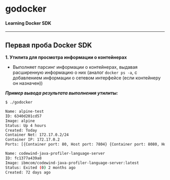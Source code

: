 # godocker
#### Learning Docker SDK
---

## Первая проба Docker SDK

**1. Утилита для просмотра информации о контейнерах**

- Выполняет парсинг информации о контейнерах, выдавая расширенную информацию о них (аналог `docker ps -a`, с добавлением информации о сетевом интерфейсе (если контейнеру он назначен))

***Пример вывода результата выполнения утилиты:***
```bash
$ ./godocker

Name: alpine-test
ID: 6340d201cd57
Image: alpine
Status: Up 4 hours
Created: Today
Container Net: 172.17.0.2/24
Container IP: 172.17.0.2
Ports: [{Container port: 80, Host port: 7804} {Container port: 8080, Host port: 8080}]

Name: codewind-java-profiler-language-server
ID: fc1377a439a8
Image: ibmcom/codewind-java-profiler-language-server:latest
Status: Exited (0) 2 months ago
Created: 72 days ago
```